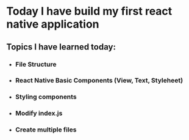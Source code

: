# Today I have build my first react native application 
## Topics I have learned today:
- ### File Structure
- ### React Native Basic Components (View, Text, Styleheet)
- ### Styling components
- ### Modify index.js
- ### Create multiple files
